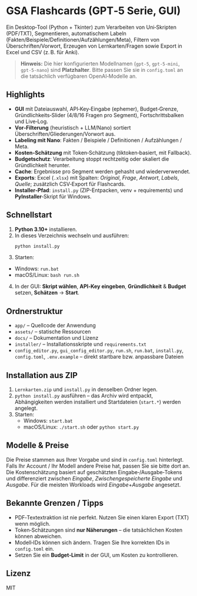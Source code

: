 # GSA Flashcards (GPT‑5 Serie, GUI)

Ein Desktop‑Tool (Python + Tkinter) zum Verarbeiten von Uni‑Skripten (PDF/TXT),
Segmentieren, automatischem Labeln (Fakten/Beispiele/Definitionen/Aufzählungen/Meta),
Filtern von Überschriften/Vorwort, Erzeugen von Lernkarten/Fragen sowie Export in Excel
und CSV (z. B. für Anki).

> **Hinweis:** Die hier konfigurierten Modellnamen (`gpt-5`, `gpt-5-mini`, `gpt-5-nano`) sind **Platzhalter**.
> Bitte passen Sie sie in `config.toml` an die tatsächlich verfügbaren OpenAI‑Modelle an.

## Highlights
- **GUI** mit Dateiauswahl, API‑Key‑Eingabe (ephemer), Budget‑Grenze, Gründlichkeits‑Slider (4/8/16 Fragen pro Segment), Fortschrittsbalken und Live‑Log.
- **Vor‑Filterung** (heuristisch + LLM/Nano) sortiert Überschriften/Gliederungen/Vorwort aus.
- **Labeling mit Nano**: Fakten / Beispiele / Definitionen / Aufzählungen / Meta.
- **Kosten‑Schätzung** mit Token‑Schätzung (tiktoken‑basiert, mit Fallback).
- **Budgetschutz**: Verarbeitung stoppt rechtzeitig oder skaliert die Gründlichkeit herunter.
- **Cache**: Ergebnisse pro Segment werden gehasht und wiederverwendet.
- **Exports**: Excel (`.xlsx`) mit Spalten: *Original*, *Frage*, *Antwort*, *Labels*, *Quelle*;
  zusätzlich CSV‑Export für Flashcards.
- **Installer‑Pfad**: `install.py` (ZIP-Entpacken, venv + requirements) und **PyInstaller**‑Skript für Windows.

## Schnellstart
1. **Python 3.10+** installieren.
2. In dieses Verzeichnis wechseln und ausführen:
   ```bash
   python install.py
   ```
3. Starten:
 - Windows: `run.bat`
  - macOS/Linux: `bash run.sh`
4. In der GUI: **Skript wählen**, **API‑Key eingeben**, **Gründlichkeit** & **Budget** setzen, **Schätzen** → **Start**.

## Ordnerstruktur

- `app/` – Quellcode der Anwendung
- `assets/` – statische Ressourcen
- `docs/` – Dokumentation und Lizenz
- `installer/` – Installationsskripte und `requirements.txt`
- `config_editor.py`, `gui_config_editor.py`, `run.sh`, `run.bat`, `install.py`, `config.toml`, `.env.example` – direkt startbare bzw. anpassbare Dateien

## Installation aus ZIP
1. `Lernkarten.zip` und `install.py` in denselben Ordner legen.
2. `python install.py` ausführen – das Archiv wird entpackt, Abhängigkeiten werden installiert und Startdateien (`start.*`) werden angelegt.
3. Starten:
   - Windows: `start.bat`
   - macOS/Linux: `./start.sh` oder `python start.py`

## Modelle & Preise
Die Preise stammen aus Ihrer Vorgabe und sind in `config.toml` hinterlegt. Falls Ihr Account / Ihr Modell andere Preise hat, passen Sie sie bitte dort an. Die Kostenschätzung basiert auf
geschätzten Eingabe‑/Ausgabe‑Tokens und differenziert zwischen *Eingabe*, *Zwischengespeicherte Eingabe* und *Ausgabe*. Für die meisten Workloads wird *Eingabe*+*Ausgabe* angesetzt.

## Bekannte Grenzen / Tipps
- PDF‑Textextraktion ist nie perfekt. Nutzen Sie einen klaren Export (TXT) wenn möglich.
- Token‑Schätzungen sind **nur Näherungen** – die tatsächlichen Kosten können abweichen.
- Modell‑IDs können sich ändern. Tragen Sie Ihre korrekten IDs in `config.toml` ein.
- Setzen Sie ein **Budget‑Limit** in der GUI, um Kosten zu kontrollieren.

## Lizenz
MIT
